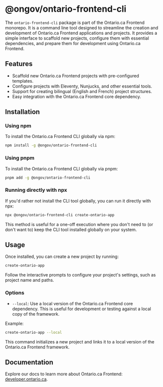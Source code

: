 # @ongov/ontario-frontend-cli

The `ontario-frontend-cli` package is part of the Ontario.ca Frontend monorepo. It is a command line tool designed to streamline the creation and development of Ontario.ca Frontend applications and projects. It provides a simple interface to scaffold new projects, configure them with essential dependencies, and prepare them for development using Ontario.ca Frontend.

## Features

- Scaffold new Ontario.ca Frontend projects with pre-configured templates.
- Configure projects with Eleventy, Nunjucks, and other essential tools.
- Support for creating bilingual (English and French) project structures.
- Easy integration with the Ontario.ca Frontend core dependency.

## Installation

### Using npm

To install the Ontario.ca Frontend CLI globally via npm:

```sh
npm install -g @ongov/ontario-frontend-cli
```

### Using pnpm

To install the Ontario.ca Frontend CLI globally via pnpm:

```sh
pnpm add -g @ongov/ontario-frontend-cli
```

### Running directly with npx

If you'd rather not install the CLI tool globally, you can run it directly with npx:

```sh
npx @ongov/ontario-frontend-cli create-ontario-app
```

This method is useful for a one-off execution where you don't need to (or don't want to) keep the CLI tool installed globally on your system.

## Usage

Once installed, you can create a new project by running:

```sh
create-ontario-app
```

Follow the interactive prompts to configure your project's settings, such as project name and paths.

### Options

- `--local`: Use a local version of the Ontario.ca Frontend core dependency. This is useful for development or testing against a local copy of the framework.

Example:

```sh
create-ontario-app --local
```

This command initializes a new project and links it to a local version of the Ontario.ca Frontend framework.

## Documentation

Explore our docs to learn more about Ontario.ca Frontend: [developer.ontario.ca](https://developer.ontario.ca).
